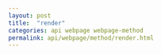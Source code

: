 ```yaml
---
layout: post
title:  "render"
categories: api webpage webpage-method
permalink: api/webpage/method/render.html
---
```


